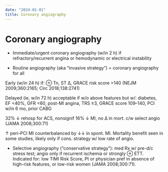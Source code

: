 ```yaml
---
date: "2024-01-01"
title: Coronary angiography
---
```


# Coronary angiography
* Immediate/urgent coronary angiography (w/in 2 h) if refractory/recurrent angina or hemodynamic or electrical instability

* Routine angiography (aka “invasive strategy”) = coronary angiography for all

Early (w/in 24 h) if: ⊕ Tn, ST ∆, GRACE risk score >140 (NEJM 2009;360:2165; Circ 2018;138:2741)

Delayed (ie, w/in 72 h) acceptable if w/o above features but w/: diabetes, EF <40%, GFR <60, post-MI angina, TRS ≥3, GRACE score 109–140, PCI w/in 6 mo, prior CABG

32% ↓ rehosp for ACS, nonsignif 16% ↓ MI, no ∆ in mort. c/w select angio (JAMA 2008;300:71)

↑ peri-PCI MI counterbalanced by ↓↓ in spont. MI. Mortality benefit seen in some studies, likely only if cons. strategy w/ low rate of angio.

* Selective angiography (“conservative strategy”): med Rx w/ pre-d/c stress test; angio only if recurrent ischemia or strongly ⊕ ETT. Indicated for: low TIMI Risk Score, Pt or physician pref in absence of high-risk features, or low-risk women (JAMA 2008;300:71).

